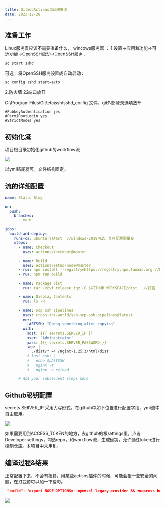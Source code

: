```yaml
---
title: GithubActions自动部署流
date: 2023-12-28
---
```

<!-- [TOC] -->



## 准备工作 

Linux服务器应该不需要准备什么，
windows服务器 ：
1.设置->应用和功能->可选功能->OpenSSH启动->OpenSSH服务：

```
sc start sshd
```

可选：将OpenSSH服务设置成自动启动：

```
sc config sshd start=auto
```

2.防火墙 22端口放开

C:\Program Files\Git\etc\ssh\sshd_config  文件，git外部登录选项放开

```
#PubkeyAuthentication yes
#PermiRootLogin yes
#StrictModes yes
```

## 初始化流

项目根目录初始化github的workflow流

![](D:\phpstudy_pro\WWW\repo\.vuepress\public\github.png)



以yml结尾就可，文件结构固定。

## 流的详细配置

```yml
name: Static Blog

on:
  push:
    branches:
      - main

jobs:
  build-and-deploy:
    runs-on: ubuntu-latest  //windows-2019可选，某些配置需要变
    steps:
      - name: Checkout
        uses: actions/checkout@master

      - name: Build
        uses: actions/setup-node@master
      - run: npm install --registry=https://registry.npm.taobao.org //随项目走，不同项目可用不同镜像
      - run: npm run build

      - name: Package Dist
        run: tar -zcvf release.tgz -C $GITHUB_WORKSPACE/dist . //打包

      - name: Display Contents
        run: ls -R
        
      - name: scp ssh pipelines
        uses: cross-the-world/ssh-scp-ssh-pipelines@latest
        env:
          LASTSSH: "Doing something after copying"
        with:
          host: ${{ secrets.SERVER_IP }} 
          user: 'Administrator'
          pass: ${{ secrets.SERVER_PASSWORD }}
          scp: |
            ./dist/* => /nginx-1.25.3/html/dist
          # last_ssh: |
          #   echo $LASTSSH 
          #   nginx -t
          #   nginx -s reload

      # Add your subsequent steps here

```

## Github秘钥配置

secrets.SERVER_IP
采用大写形式，在github中如下位置进行配置字段，yml流中自由取用。

![](D:\phpstudy_pro\WWW\repo\.vuepress\public\secrets.png)



如果需要用到ACCESS_TOKEN的地方，去github的根settings里，点击Developer settings，勾选repo，和workflow流，生成秘钥，允许通过token进行控制仓库。本项目中未用到。

## 编译过程&结果

正常配置下来，不会有报错，用某些actions插件的时候，可能会报一些安全的问题，在打包前可以加一下这句。

```json
 "build": "export NODE_OPTIONS=--openssl-legacy-provider && vuepress build ."
```

![](D:\phpstudy_pro\WWW\repo\.vuepress\public\workflow.png)
